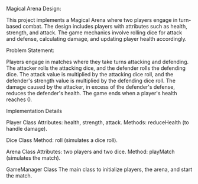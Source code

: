 Magical Arena Design:

This project implements a Magical Arena where two players engage in turn-based combat. The design includes players with attributes such as health, strength, and attack. The game mechanics involve rolling dice for attack and defense, calculating damage, and updating player health accordingly.

Problem Statement:

Players engage in matches where they take turns attacking and defending. The attacker rolls the attacking dice, and the defender rolls the defending dice. The attack value is multiplied by the attacking dice roll, and the defender's strength value is multiplied by the defending dice roll. The damage caused by the attacker, in excess of the defender's defense, reduces the defender's health. The game ends when a player's health reaches 0.

Implementation Details

Player Class
Attributes: health, strength, attack.
Methods: reduceHealth (to handle damage).

Dice Class
Method: roll (simulates a dice roll).

Arena Class
Attributes: two players and two dice.
Method: playMatch (simulates the match).

GameManager Class
The main class to initialize players, the arena, and start the match.
